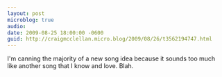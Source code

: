 ```yaml
---
layout: post
microblog: true
audio: 
date: 2009-08-25 18:00:00 -0600
guid: http://craigmcclellan.micro.blog/2009/08/26/t3562194747.html
---
```

I'm canning the majority of a new song idea because it sounds too much like another song that I know and love.  Blah.
